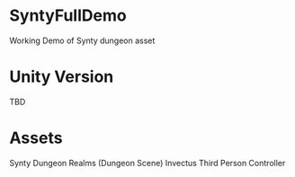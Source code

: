 # SyntyFullDemo
Working Demo of Synty dungeon asset

# Unity Version
TBD

# Assets
Synty Dungeon Realms (Dungeon Scene)
Invectus Third Person Controller

